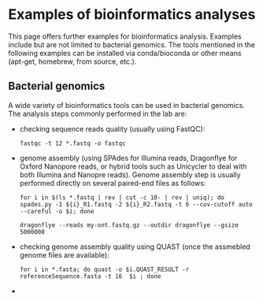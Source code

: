 # Examples of bioinformatics analyses
This page offers further examples for bioinformatics analysis. Examples include but are not limited to bacterial genomics.
The tools mentioned in the following examples can be installed via conda/bioconda or other means (apt-get, homebrew, from source, etc.).

## Bacterial genomics
A wide variety of bioinformatics tools can be used in bacterial genomics. The analysis steps commonly performed in the lab are:
- checking sequence reads quality (usually using FastQC):
  
  `fastqc -t 12 *.fastq -o fastqc`
- genome assembly (using SPAdes for Illumina reads, Dragonflye for Oxford Nanopore reads, or hybrid tools such as Unicycler to deal with both Illumina and Nanopre reads). Genome assembly step is usually performed directly on several paired-end files as follows:
  
  `for i in $(ls *.fastq | rev | cut -c 10- | rev | uniq); do spades.py -1 ${i}_R1.fastq -2 ${i}_R2.fastq -t 6 --cov-cutoff auto --careful -o $i; done`

  `dragonflye --reads my-ont.fastq.gz --outdir dragonflye --gsize 5000000`
- checking genome assembly quality using QUAST (once the assmebled genome files are available):

  `for i in *.fasta; do quast -o $i.QUAST_RESULT -r referenceSequence.fasta -t 16  $i ; done`
- 

